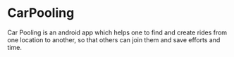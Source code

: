 # CarPooling

Car Pooling is an android app which helps one to find and create rides from one location to another, so that others can join them and save efforts and time.